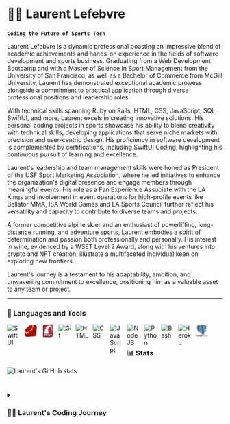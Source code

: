 # 🏋🏻 Laurent Lefebvre

**`Coding the Future of Sports Tech`**

Laurent Lefebvre is a dynamic professional boasting an impressive blend of academic achievements and hands-on experience in the fields of software development and sports business. Graduating from a Web Development Bootcamp and with a Master of Science in Sport Management from the University of San Francisco, as well as a Bachelor of Commerce from McGill University, Laurent has demonstrated exceptional academic prowess alongside a commitment to practical application through diverse professional positions and leadership roles.

With technical skills spanning Ruby on Rails, HTML, CSS, JavaScript, SQL, SwiftUI, and more, Laurent excels in creating innovative solutions. His personal coding projects in sports showcase his ability to blend creativity with technical skills, developing applications that serve niche markets with precision and user-centric design. His proficiency in software development is complemented by certifications, including SwiftUI Coding, highlighting his continuous pursuit of learning and excellence.

Laurent's leadership and team management skills were honed as President of the USF Sport Marketing Association, where he led initiatives to enhance the organization's digital presence and engage members through meaningful events. His role as a Fan Experience Associate with the LA Kings and involvement in event operations for high-profile events like Bellator MMA, ISA World Games and LA Sports Council further reflect his versatility and capacity to contribute to diverse teams and projects.

A former competitive alpine skier and an enthusiast of powerlifting, long-distance running, and adventure sports, Laurent embodies a spirit of determination and passion both professionally and personally. His interest in wine, evidenced by a WSET Level 2 Award, along with his ventures into crypto and NFT creation, illustrate a multifaceted individual keen on exploring new frontiers.

Laurent's journey is a testament to his adaptability, ambition, and unwavering commitment to excellence, positioning him as a valuable asset to any team or project.

---

### 🧰 Languages and Tools

<img align="left" alt="SwiftUI" width="30px" style="padding-right:10px;" src="https://developer.apple.com/assets/elements/icons/swiftui/swiftui-96x96_2x.png" />
<img align="left" alt="Ruby" width="30px" style="padding-right:10px;" src="https://raw.githubusercontent.com/devicons/devicon/master/icons/ruby/ruby-original.svg" />
<img align="left" alt="Rails" width="30px" style="padding-right:10px;" src="https://raw.githubusercontent.com/devicons/devicon/master/icons/rails/rails-original-wordmark.svg" />
<img align="left" alt="Git" width="30px" style="padding-right:10px;" src="https://www.logo.wine/a/logo/GitHub/GitHub-Icon-White-Dark-Background-Logo.wine.svg" />
<img align="left" alt="HTML" width="30px" style="padding-right:10px;" src="https://cdn.jsdelivr.net/gh/devicons/devicon/icons/html5/html5-plain.svg" />
<img align="left" alt="CSS" width="30px" style="padding-right:10px;" src="https://cdn.jsdelivr.net/gh/devicons/devicon/icons/css3/css3-plain.svg" />
<img align="left" alt="JavaScript" width="30px" style="padding-right:10px;" src="https://cdn.jsdelivr.net/gh/devicons/devicon/icons/javascript/javascript-plain.svg" />
<img align="left" alt="NodeJS" width="30px" style="padding-right:10px;" src="https://cdn.jsdelivr.net/gh/devicons/devicon/icons/nodejs/nodejs-original.svg" />
<img align="left" alt="Python" width="30px" style="padding-right:10px;" src="https://cdn.jsdelivr.net/gh/devicons/devicon/icons/python/python-plain.svg" />
<img align="left" alt="Bash" width="30px" style="padding-right:10px;" src="https://cdn3.brettterpstra.com/uploads/2015/02/terminal-longshadow.png" />
<img align="left" alt="Heroku" width="30px" style="padding-right:10px;" src="https://www.vectorlogo.zone/logos/heroku/heroku-icon.svg" />
<img align="left" alt="SQL" width="30px" style="padding-right:10px;" src="https://raw.githubusercontent.com/devicons/devicon/master/icons/postgresql/postgresql-original-wordmark.svg" />

<br />

#

### 📊 Stats

![Laurent's GitHub stats](https://github-readme-stats.vercel.app/api?username=ldlefebvre&show_icons=true&theme=gruvbox)

<!-- ![GitHub Streak](https://streak-stats.demolab.com?user=ldlefebvre&theme=gruvbox&border_radius=4.5) -->

#

<details>
 <summary><h3>👨‍💻 Laurent's Coding Journey</h3></summary>
   
Exad - Entrepreneurship / Software - iOS Project // March 2021 – Present
• Developing a project in the field of Extreme and Adventure Sports to create an experience marketplace and connect sports providers with the public (skills: GitHub, Firebase database, Push Notification, Deep Links, Chat Functionalities, Maps, customized Camera, Business Logo, Figma & Photoshop Designs, personal customized sf symbol, cached images, Logins, Stripe payment platform integration for connected accounts with Node.js and terminal coding skills)

Ripped Utopia - Software - iOS Project // Dec 2023 – Present
• Designed and developed a pioneering fitness application featuring a dynamic, personalized powerlifting workout program based on progressive overload principles, incorporating a comprehensive library of over 1,300 exercises with illustrative GIFs. Engineered robust tracking functionalities to empower users with detailed progress monitoring and insights, fostering enhanced fitness outcomes (skills: parsing APIs, displaying gifs, interaction in data between implementing a local SwiftData offline database and a Firebase online database)

Le Wagon Projects // Jan 2024 – April 2024
• Teamed up with two peers to develop 'Planet Plot', a web marketplace built with Ruby on Rails, enabling users to transact in virtual land ownership across the universe. I played a key role in creating listing functionalities, marketplace transactions, and transparent purchase histories, utilizing GitHub to ensure high-quality code and seamless team collaboration
• Collaborated to create 'EasyFind', a mobile web app that revolutionizes how people moving to new cities find and select local activities. Integrated data from Yelp, TMDB, and Predict HQ APIs, utilized Mapbox for location services, managed tasks via Trello, and achieved deployment on Heroku. The user-friendly phone app is live at easyfind.click

Software Engineering - iOS App // May 2022 – May 2023
• App: USF Sport Marketing - Developed Software Engineering skills and created a whole iOS application from the concept to publishing it on the Apple Store (used Firebase as a Backend) and made the data dynamic with an MVVM model. The application improved the funnels of the association by keeping users informed about articles, events, giveaways, and the executive roster, the app is fully customizable from the UI so future executives can easily change data

Personal Website
• Developed a personal website using Wix to comprehensively present my prior professional experiences and educational background, designed with a focus on user-friendly navigation and engaging UX, facilitating dynamic and accessible insights into my career journey
• Currently elevating my web development skills by engineering a more sophisticated and interactive version of my personal website using Ruby on Rails, aiming to introduce advanced functionalities and an enhanced UX for an even more captivating user interaction (progress is displayed on my GitHub)


[website]: https://lefebvrelaurent.com

